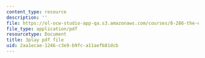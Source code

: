 ```yaml
---
content_type: resource
description: ''
file: https://ol-ocw-studio-app-qa.s3.amazonaws.com/courses/8-286-the-early-universe-fall-2013/2aa1ecae1246c3e9b9fca11aefb81dcb_PsfyE1-s9Rs.pdf
file_type: application/pdf
resourcetype: Document
title: 3play pdf file
uid: 2aa1ecae-1246-c3e9-b9fc-a11aefb81dcb
---
```

